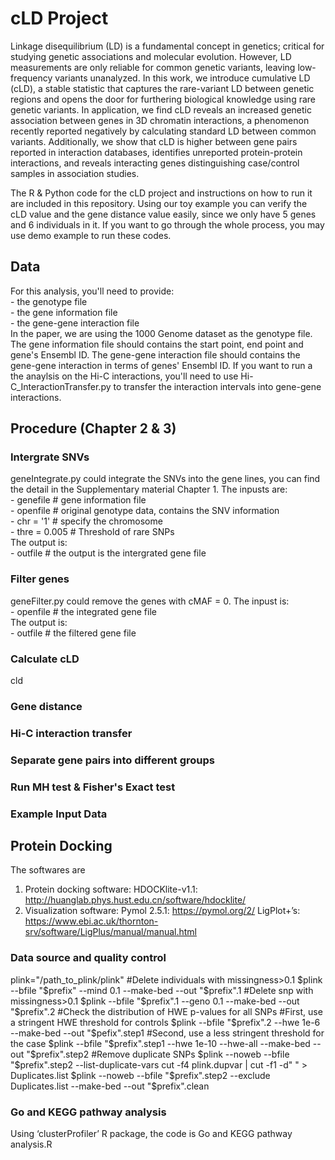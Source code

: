# cLD Project
Linkage disequilibrium (LD) is a fundamental concept in genetics; critical for studying genetic associations and molecular evolution. However, LD measurements are only reliable for common genetic variants, leaving low-frequency variants unanalyzed. In this work, we introduce cumulative LD (cLD), a stable statistic that captures the rare-variant LD between genetic regions and opens the door for furthering biological knowledge using rare genetic variants. In application, we find cLD reveals an increased genetic association between genes in 3D chromatin interactions, a phenomenon recently reported negatively by calculating standard LD between common variants. Additionally, we show that cLD is higher between gene pairs reported in interaction databases, identifies unreported protein-protein interactions, and reveals interacting genes distinguishing case/control samples in association studies.  

The R & Python code for the cLD project and instructions on how to run it are included in this repository. Using our toy example you can verify the cLD value and the gene distance value easily, since we only have 5 genes and 6 individuals in it. If you want to go through the whole process, you may use demo example to run these codes.

## Data
For this analysis, you'll need to provide:  
  \-  the genotype file  
  \-  the gene information file  
  \-  the gene-gene interaction file  
In the paper, we are using the 1000 Genome dataset as the genotype file. The gene information file should contains the start point, end point and gene's Ensembl ID. The gene-gene interaction file should contains the gene-gene interaction in terms of genes' Ensembl ID. If you want to run a the anaylsis on the Hi-C interactions, you'll need to use Hi-C_InteractionTransfer.py to transfer the interaction intervals into gene-gene interactions. 

## Procedure (Chapter 2 & 3)

### Intergrate SNVs
geneIntegrate.py could integrate the SNVs into the gene lines, you can find the detail in the Supplementary material Chapter 1.
The inpusts are:  
  \-  genefile     #  gene information file  
  \-  openfile     #  original genotype data, contains the SNV information  
  \-  chr = '1'    #  specify the chromosome  
  \-  thre = 0.005 #  Threshold of rare SNPs  
The output is:  
\-  outfile   #  the output is the intergrated gene file  

### Filter genes
geneFilter.py could remove the genes with cMAF = 0.
The inpust is:  
  \-  openfile  #  the integrated gene file  
The output is:  
  \-  outfile  #  the filtered gene file
  
### Calculate cLD
cld
### Gene distance

### Hi-C interaction transfer

### Separate gene pairs into different groups

### Run MH test & Fisher's Exact test

### 


### Example Input Data


## Protein Docking
The softwares are
1.	Protein docking software:  HDOCKlite-v1.1: http://huanglab.phys.hust.edu.cn/software/hdocklite/ 
2.	Visualization software: 
Pymol 2.5.1: https://pymol.org/2/ 
LigPlot+’s: https://www.ebi.ac.uk/thornton-srv/software/LigPlus/manual/manual.html

### Data source and quality control
plink="/path_to_plink/plink"
#Delete individuals with missingness>0.1
$plink --bfile "$prefix" --mind 0.1 --make-bed --out "$prefix".1
#Delete snp with missingness>0.1
$plink --bfile "$prefix".1 --geno 0.1 --make-bed --out "$prefix".2
#Check the distribution of HWE p-values for all SNPs
#First, use a stringent HWE threshold for controls
$plink --bfile "$prefix".2 --hwe 1e-6 --make-bed --out "$pefix".step1
#Second, use a less stringent threshold for the case
$plink --bfile "$prefix".step1 --hwe 1e-10 --hwe-all --make-bed --out "$prefix".step2
#Remove duplicate SNPs
$plink --noweb --bfile "$prefix".step2 --list-duplicate-vars
cut -f4 plink.dupvar | cut -f1 -d" " > Duplicates.list
$plink --noweb --bfile "$prefix".step2 --exclude Duplicates.list --make-bed --out "$prefix".clean

### Go and KEGG pathway analysis
Using ‘clusterProfiler’ R package, the code is Go and KEGG pathway analysis.R
